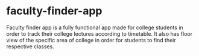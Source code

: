 # faculty-finder-app

Faculty finder app is a fully functional app made for college students in order to track their college lectures according to timetable. It also has floor view of the specific area of college in order for students to find their respective classes.
